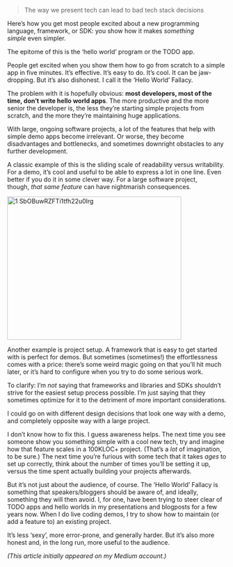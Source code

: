 > The way we present tech can lead to bad tech stack decisions

Here’s how you get most people excited about a new programming language,
framework, or SDK: you show how it makes *something simple* even
simpler.

The epitome of this is the ‘hello world’ program or the TODO app.

People get excited when you show them how to go from scratch to a simple
app in five minutes. It’s effective. It’s easy to do. It’s cool. It can
be jaw-dropping. But it’s also dishonest. I call it the ‘Hello World’
Fallacy.

The problem with it is hopefully obvious: **most developers, most of the
time, don’t write hello world apps**. The more productive and the more
senior the developer is, the less they’re starting simple projects from
scratch, and the more they’re maintaining huge applications.

With large, ongoing software projects, a lot of the features that help
with simple demo apps become irrelevant. Or worse, they become
disadvantages and bottlenecks, and sometimes downright obstacles to any
further development.

A classic example of this is the sliding scale of readability versus
writability. For a demo, it’s cool and useful to be able to express a
lot in one line. Even better if you do it in some clever way. For a
large software project, though, *that same feature* can have nightmarish
consequences.

<img src="https://selfimproving.dev/wp-content/uploads/2020/06/1_SbOBuwRZFTi1tfh22u0lrg.gif" title="1_SbOBuwRZFTi1tfh22u0lrg.gif" width="400" height="330" alt="1 SbOBuwRZFTi1tfh22u0lrg" />

Another example is project setup. A framework that is easy to get
started with is perfect for demos. But sometimes (sometimes!) the
effortlessness comes with a price: there’s some weird magic going on
that you’ll hit much later, or it’s hard to configure when you try to do
some serious work.

To clarify: I’m *not* saying that frameworks and libraries and SDKs
shouldn’t strive for the easiest setup process possible. I’m just saying
that they sometimes optimize for it to the detriment of more important
considerations.

I could go on with different design decisions that look one way with a
demo, and completely opposite way with a large project.

I don’t know how to fix this. I guess awareness helps. The next time you
see someone show you something simple with a cool new tech, try and
imagine how that feature scales in a 100KLOC+ project. (That’s
a *lot* of imagination, to be sure.) The next time you’re furious with
some tech that it takes *ages* to set up correctly, think about the
number of times you’ll be setting it up, versus the time spent actually
building your projects afterwards.

But it’s not just about the audience, of course. The ‘Hello World’
Fallacy is something that speakers/bloggers should be aware of, and
ideally, something they will then avoid. I, for one, have been trying to
steer clear of TODO apps and hello worlds in my presentations and
blogposts for a few years now. When I do live coding demos, I try to
show how to maintain (or add a feature to) an existing project.

It’s less ‘sexy’, more error-prone, and generally harder. But it’s also
more honest and, in the long run, more useful to the audience.

*(This article initially appeared on my Medium account.)*
